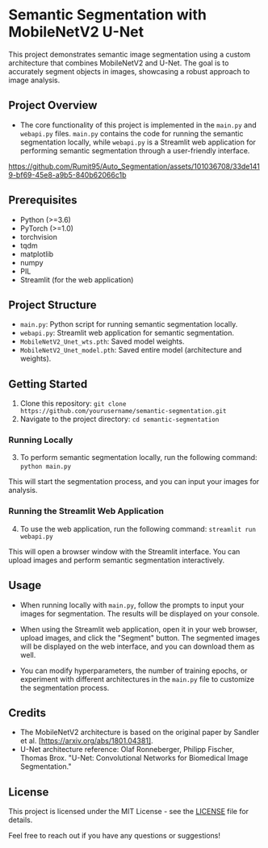 # Semantic Segmentation with MobileNetV2 U-Net

This project demonstrates semantic image segmentation using a custom architecture that combines MobileNetV2 and U-Net. The goal is to accurately segment objects in images, showcasing a robust approach to image analysis.

## Project Overview

- The core functionality of this project is implemented in the `main.py` and `webapi.py` files. `main.py` contains the code for running the semantic segmentation locally, while `webapi.py` is a Streamlit web application for performing semantic segmentation through a user-friendly interface.

https://github.com/Rumit95/Auto_Segmentation/assets/101036708/33de1419-bf69-45e8-a9b5-840b62066c1b

## Prerequisites

- Python (>=3.6)
- PyTorch (>=1.0)
- torchvision
- tqdm
- matplotlib
- numpy
- PIL
- Streamlit (for the web application)

## Project Structure

- `main.py`: Python script for running semantic segmentation locally.
- `webapi.py`: Streamlit web application for semantic segmentation.
- `MobileNetV2_Unet_wts.pth`: Saved model weights.
- `MobileNetV2_Unet_model.pth`: Saved entire model (architecture and weights).

## Getting Started

1. Clone this repository: `git clone https://github.com/yourusername/semantic-segmentation.git`
2. Navigate to the project directory: `cd semantic-segmentation`

### Running Locally

3. To perform semantic segmentation locally, run the following command:
`python main.py`

This will start the segmentation process, and you can input your images for analysis.

### Running the Streamlit Web Application

4. To use the web application, run the following command:
`streamlit run webapi.py`

This will open a browser window with the Streamlit interface. You can upload images and perform semantic segmentation interactively.

## Usage

- When running locally with `main.py`, follow the prompts to input your images for segmentation. The results will be displayed on your console.

- When using the Streamlit web application, open it in your web browser, upload images, and click the "Segment" button. The segmented images will be displayed on the web interface, and you can download them as well.

- You can modify hyperparameters, the number of training epochs, or experiment with different architectures in the `main.py` file to customize the segmentation process.

## Credits

- The MobileNetV2 architecture is based on the original paper by Sandler et al. [https://arxiv.org/abs/1801.04381].
- U-Net architecture reference: Olaf Ronneberger, Philipp Fischer, Thomas Brox. "U-Net: Convolutional Networks for Biomedical Image Segmentation."

## License

This project is licensed under the MIT License - see the [LICENSE](LICENSE) file for details.

Feel free to reach out if you have any questions or suggestions!
